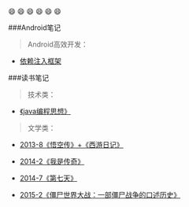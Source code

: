  :smile: :smile: :smile: :smile: :smile: :smile:

###Android笔记
>Android高效开发：

- [依赖注入框架](https://github.com/ZM-Fight/ReadingNotes/blob/master/Android%E7%AC%94%E8%AE%B0/Android%E9%AB%98%E6%95%88%E5%BC%80%E5%8F%91/%E4%BE%9D%E8%B5%96%E6%B3%A8%E5%85%A5%E6%A1%86%E6%9E%B6.md)





###读书笔记
>技术类：

- [《java编程思想》](https://github.com/ZM-Fight/ReadingNotes/tree/master/%E6%8A%80%E6%9C%AF%E4%B9%A6%E7%B1%8D)

>文学类：

- [2013-8《悟空传》+《西游日记》](https://github.com/ZM-Fight/ReadingNotes/blob/master/%E6%96%87%E5%AD%A6%E8%AF%BB%E7%89%A9/2013-8%E3%80%8A%E6%82%9F%E7%A9%BA%E4%BC%A0%E3%80%8B%2B%E3%80%8A%E8%A5%BF%E6%B8%B8%E6%97%A5%E8%AE%B0%E3%80%8B.md)

- [2014-2《我是传奇》](https://github.com/ZM-Fight/ReadingNotes/blob/master/%E6%96%87%E5%AD%A6%E8%AF%BB%E7%89%A9/2014-2%E3%80%8A%E6%88%91%E6%98%AF%E4%BC%A0%E5%A5%87%E3%80%8B.md)

- [2014-7《第七天》](https://github.com/ZM-Fight/ReadingNotes/blob/master/%E6%96%87%E5%AD%A6%E8%AF%BB%E7%89%A9/2014-7%E3%80%8A%E7%AC%AC%E4%B8%83%E5%A4%A9%E3%80%8B.md)

- [2015-2《僵尸世界大战：一部僵尸战争的口述历史》](https://github.com/ZM-Fight/ReadingNotes/blob/master/%E6%96%87%E5%AD%A6%E8%AF%BB%E7%89%A9/2015-2%E3%80%8A%E5%83%B5%E5%B0%B8%E4%B8%96%E7%95%8C%E5%A4%A7%E6%88%98%EF%BC%9A%E4%B8%80%E9%83%A8%E5%83%B5%E5%B0%B8%E6%88%98%E4%BA%89%E7%9A%84%E5%8F%A3%E8%BF%B0%E5%8E%86%E5%8F%B2%E3%80%8B.md)
